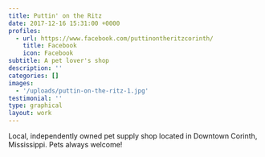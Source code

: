 ```yaml
---
title: Puttin' on the Ritz
date: 2017-12-16 15:31:00 +0000
profiles:
  - url: https://www.facebook.com/puttinontheritzcorinth/
    title: Facebook
    icon: Facebook
subtitle: A pet lover's shop
description: ''
categories: []
images:
  - '/uploads/puttin-on-the-ritz-1.jpg'
testimonial: ''
type: graphical
layout: work
---
```


Local, independently owned pet supply shop located in Downtown Corinth, Mississippi. Pets always welcome!

